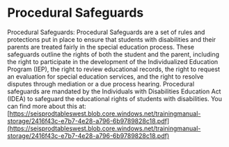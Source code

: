 # Procedural Safeguards
Procedural Safeguards: Procedural Safeguards are a set of rules and protections put in place to ensure that students with disabilities and their parents are treated fairly in the special education process. These safeguards outline the rights of both the student and the parent, including the right to participate in the development of the Individualized Education Program (IEP), the right to review educational records, the right to request an evaluation for special education services, and the right to resolve disputes through mediation or a due process hearing. Procedural safeguards are mandated by the Individuals with Disabilities Education Act (IDEA) to safeguard the educational rights of students with disabilities.
You can find more about this at: [https://seisprodtableswest.blob.core.windows.net/trainingmanual-storage/2416f43c-e7b7-4e28-a796-6b9789828c18.pdf](https://seisprodtableswest.blob.core.windows.net/trainingmanual-storage/2416f43c-e7b7-4e28-a796-6b9789828c18.pdf)
